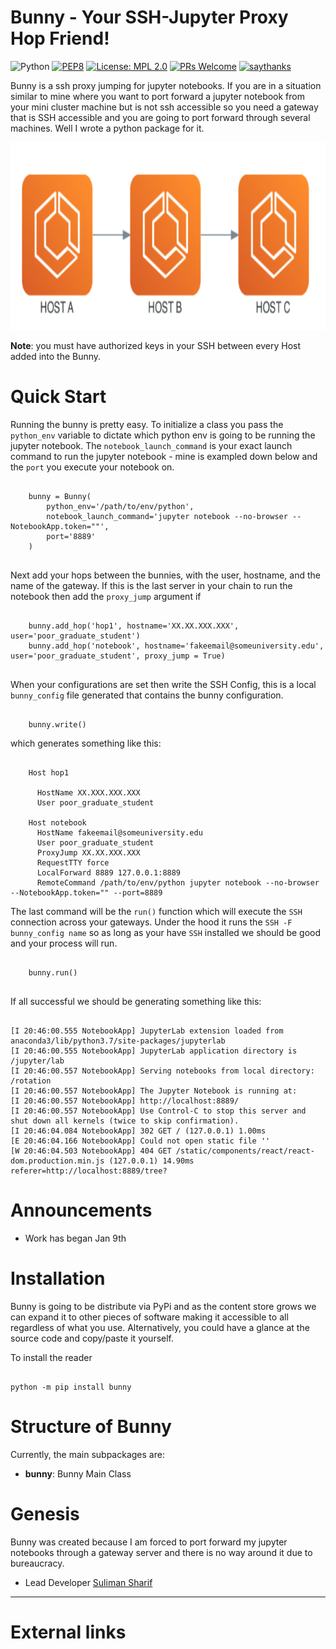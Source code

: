 Bunny - Your SSH-Jupyter Proxy Hop Friend!
==========================================

![Python](https://img.shields.io/badge/python-3.6-blue.svg)
[![PEP8](https://img.shields.io/badge/code%20style-pep8-orange.svg)](https://www.python.org/dev/peps/pep-0008/)
[![License: MPL 2.0](https://img.shields.io/badge/License-MPL%202.0-brightgreen.svg)](https://opensource.org/licenses/MPL-2.0)
[![PRs Welcome](https://img.shields.io/badge/PRs-welcome-brightgreen.svg?style=flat-square)](http://makeapullrequest.com)
[![saythanks](https://img.shields.io/badge/Lab-Shen%20Group-ff69b4.svg)](https://www.computchem.org/)

Bunny is a ssh proxy jumping for jupyter notebooks. If you are in a situation similar to mine where you want to port
forward a jupyter notebook from your mini cluster machine but is not ssh accessible so you need a gateway that is SSH
accessible and you are going to port forward through several machines. Well I wrote a python package for it. 

<p align="center">
  <img width="800" height="300" src="images/diagram.png">
</p>

**Note**: you must have authorized keys in your SSH between every Host added into the Bunny.

Quick Start
===========

Running the bunny is pretty easy. To initialize a class you pass the `python_env` variable to dictate which python env
is going to be running the jupyter notebook. The `notebook_launch_command` is your exact launch command to run the jupyter 
notebook - mine is exampled down below and the `port` you execute your notebook on.
    
```

    bunny = Bunny(
        python_env='/path/to/env/python',
        notebook_launch_command='jupyter notebook --no-browser --NotebookApp.token=""',
        port='8889'
    )
    
```

Next add your hops between the bunnies, with the user, hostname, and the name of the gateway. If this is the last server
in your chain to run the notebook then add the `proxy_jump` argument if

```

    bunny.add_hop('hop1', hostname='XX.XX.XXX.XXX', user='poor_graduate_student')
    bunny.add_hop('notebook', hostname='fakeemail@someuniversity.edu', user='poor_graduate_student', proxy_jump = True)
    
```

When your configurations are set then write the SSH Config, this is a local `bunny_config` file generated that contains
the bunny configuration. 

```

    bunny.write()

```

which generates something like this:

```
    
    Host hop1
    
      HostName XX.XXX.XXX.XXX
      User poor_graduate_student
    
    Host notebook
      HostName fakeemail@someuniversity.edu
      User poor_graduate_student
      ProxyJump XX.XX.XXX.XXX
      RequestTTY force
      LocalForward 8889 127.0.0.1:8889
      RemoteCommand /path/to/env/python jupyter notebook --no-browser --NotebookApp.token="" --port=8889

```

The last command will be the `run()` function which will execute the `SSH` connection across your gateways. Under the hood
it runs the ```SSH -F bunny_config name``` so as long as your have `SSH` installed we should be good and your process will run.


```
    
    bunny.run()
    
```

If all successful we should be generating something like this:

```

[I 20:46:00.555 NotebookApp] JupyterLab extension loaded from anaconda3/lib/python3.7/site-packages/jupyterlab
[I 20:46:00.555 NotebookApp] JupyterLab application directory is /jupyter/lab
[I 20:46:00.557 NotebookApp] Serving notebooks from local directory: /rotation
[I 20:46:00.557 NotebookApp] The Jupyter Notebook is running at:
[I 20:46:00.557 NotebookApp] http://localhost:8889/
[I 20:46:00.557 NotebookApp] Use Control-C to stop this server and shut down all kernels (twice to skip confirmation).
[I 20:46:04.084 NotebookApp] 302 GET / (127.0.0.1) 1.00ms
[E 20:46:04.166 NotebookApp] Could not open static file ''
[W 20:46:04.503 NotebookApp] 404 GET /static/components/react/react-dom.production.min.js (127.0.0.1) 14.90ms referer=http://localhost:8889/tree?
```

Announcements
=============

-   Work has began Jan 9th

Installation 
============

Bunny is going to be distribute via PyPi and as the content store grows we can expand it to other pieces of software
making it accessible to all regardless of what you use. Alternatively, you could have a glance at the source code and copy/paste
it yourself.

To install the reader 

```

python -m pip install bunny

```

Structure of Bunny
==================

Currently, the main subpackages are:

- **bunny**: Bunny Main Class


Genesis
=======

Bunny was created because I am forced to port forward my jupyter notebooks through a gateway server and there is no way 
around it due to bureaucracy.

- Lead Developer [Suliman Sharif](http://sulstice.github.io/)


* * * * *

External links
==============


